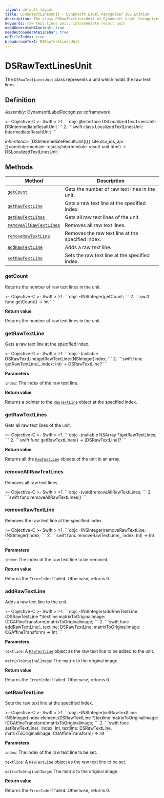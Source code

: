 ```yaml
---
layout: default-layout
title: DSRawTextLinesUnit - Dynamsoft Label Recognizer iOS Edition
description: The class DSRawTextLinesUnit of Dynamsoft Label Recognizer iOS edition represents a unit which holds the raw text lines.
keywords: raw text lines unit, intermediate result unit
needGenerateH3Content: true
needAutoGenerateSidebar: true
noTitleIndex: true
breadcrumbText: DSRawTextLinesUnit
---
```


# DSRawTextLinesUnit

The `DSRawTextLinesUnit` class represents a unit which holds the raw text lines.

## Definition

*Assembly:* DynamsoftLabelRecognizer.xcframework

<div class="sample-code-prefix"></div>
>- Objective-C
>- Swift
>
>1. 
```objc
@interface DSLocalizedTextLinesUnit: DSIntermediateResultUnit
```
2. 
```swift
class LocalizedTextLinesUnit: IntermediateResultUnit
```

*Inheritance:* [DSIntermediateResultUnit]({{ site.dcv_ios_api }}core/intermediate-results/intermediate-result-unit.html) -> DSLocalizedTextLinesUnit

## Methods

| Method | Description |
| --- | --- |
| [`getCount`](#getcount) | Gets the number of raw text lines in the unit. |
| [`getRawTextLine`](#getrawtextline) | Gets a raw text line at the specified index. |
| [`getRawTextLines`](#getrawtextlines) | Gets all raw text lines of the unit. |
| [`removeAllRawTextLines`](#removeallrawtextlines) | Removes all raw text lines. |
| [`removeRawTextLine`](#removerawtextline) | Removes the raw text line at the specified index. |
| [`addRawTextLine`](#addrawtextline) | Adds a raw text line. |
| [`setRawTextLine`](#setrawtextline) | Sets the raw text line at the specified index. |

### getCount

Returns the number of raw text lines in the unit.

<div class="sample-code-prefix"></div>
>- Objective-C
>- Swift
>
>1. 
```objc
-(NSInteger)getCount;
```
2. 
```swift
func getCount() -> Int
```

**Return value**

Returns the number of raw text lines in the unit.

### getRawTextLine

Gets a raw text line at the specified index.

<div class="sample-code-prefix"></div>
>- Objective-C
>- Swift
>
>1. 
```objc
-(nullable DSRawTextLine)getRawTextLine:(NSInteger)index;
```
2. 
```swift
func getRawTextLine(_ index: Int) -> DSRawTextLine?
```

**Parameters**

`index`: The index of the raw text line.

**Return value**

Returns a pointer to the [`RawTextLine`](raw-text-line.md) object at the specified index.

### getRawTextLines

Gets all raw text lines of the unit.

<div class="sample-code-prefix"></div>
>- Objective-C
>- Swift
>
>1. 
```objc
-(nullable NSArray<DSRawTextLine *> *)getRawTextLines;
```
2. 
```swift
func getRawTextLines() -> [DSRawTextLine]?
```

**Return value**

Returns all the [`RawTextLine`](raw-text-line.md) objects of the unit in an array.

### removeAllRawTextLines

Removes all raw text lines.

<div class="sample-code-prefix"></div>
>- Objective-C
>- Swift
>
>1. 
```objc
-(void)removeAllRawTextLines;
```
2. 
```swift
func removeAllRawTextLines()
```

### removeRawTextLine

Removes the raw text line at the specified index.

<div class="sample-code-prefix"></div>
>- Objective-C
>- Swift
>
>1. 
```objc
-(NSInteger)removeRawTextLine:(NSInteger)index;
```
2. 
```swift
func removeRawTextLine(_ index: Int) -> Int
```

**Parameters**

`index`: The index of the raw text line to be removed.

**Return value**

Returns the `ErrorCode` if failed. Otherwise, returns 0.

### addRawTextLine

Adds a raw text line to the unit.

<div class="sample-code-prefix"></div>
>- Objective-C
>- Swift
>
>1. 
```objc
-(NSInteger)addRawTextLine:(DSRawTextLine *)textline
     matrixToOriginalImage:(CGAffineTransform)matrixToOriginalImage;
```
2. 
```swift
func addRawTextLine(_ textline: DSRawTextLine, matrixToOriginalImage: CGAffineTransform) -> Int
```

**Parameters**

`textline`: A [`RawTextLine`](raw-text-line.md) object as the raw text line to be added to the unit.

`matrixToOriginalImage`: The matrix to the original image.

**Return value**

Returns the `ErrorCode` if failed. Otherwise, returns 0.

### setRawTextLine

Sets the raw text line at the specified index.

<div class="sample-code-prefix"></div>
>- Objective-C
>- Swift
>
>1. 
```objc
-(NSInteger)setRawTextLine:(NSInteger)index
                   element:(DSRawTextLine *)textline
     matrixToOriginalImage:(CGAffineTransform)matrixToOriginalImage;
```
2. 
```swift
func setRawTextLine(_ index: Int, textline: DSRawTextLine, matrixToOriginalImage: CGAffineTransform) -> Int
```

**Parameters**

`index`: The index of the raw text line to be set.

`textline`: A [`RawTextLine`](raw-text-line.md) object as the raw text line to be set.

`matrixToOriginalImage`: The matrix to the original image.

**Return value**

Returns the `ErrorCode` if failed. Otherwise, returns 0.
